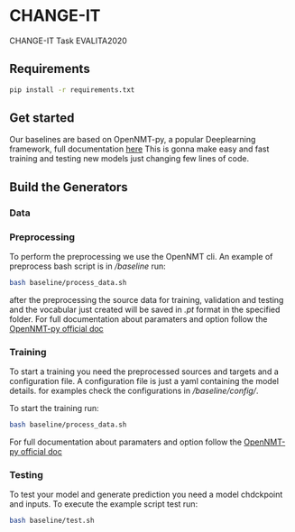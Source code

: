 # CHANGE-IT
CHANGE-IT Task EVALITA2020

## Requirements

```bash
pip install -r requirements.txt
```

## Get started

Our baselines are based on OpenNMT-py, a popular Deeplearning framework, full documentation [here](https://opennmt.net/OpenNMT-py)
This is gonna make easy and fast training and testing new models just changing few lines of code.

## Build the Generators
### Data

### Preprocessing

To perform the preprocessing we use the OpenNMT cli. An example of preprocess bash script is in */baseline*
run:
```bash
bash baseline/process_data.sh
```
after the preprocessing the source data for training, validation and testing and the vocabular just created will be saved in *.pt* format in the specified folder.
For full documentation about paramaters and option follow the [OpenNMT-py official doc](https://opennmt.net/OpenNMT-py/options/preprocess.html)

### Training

To start a training you need the preprocessed sources and targets and a configuration file. A configuration file is just a yaml containing the model details. for examples check the configurations in */baseline/config/*.

To start the training run:
```bash
bash baseline/process_data.sh
```
For full documentation about paramaters and option follow the [OpenNMT-py official doc](https://opennmt.net/OpenNMT-py/options/train.html)

### Testing
To test your model and generate prediction you need a model chdckpoint and inputs. To execute the example script test run:
```bash
bash baseline/test.sh
```
